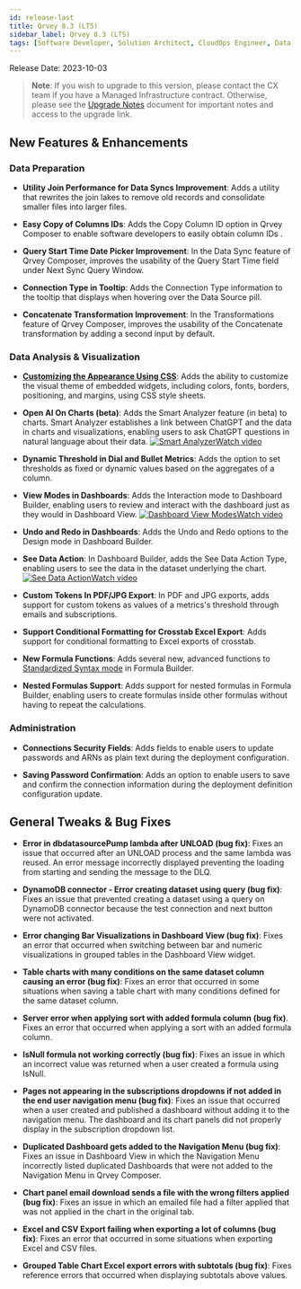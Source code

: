 ```yaml
---
id: release-last
title: Qrvey 8.3 (LTS)
sidebar_label: Qrvey 8.3 (LTS)
tags: [Software Developer, Solution Architect, CloudOps Engineer, Data Analyst]
---
```


Release Date: 2023-10-03

 >**Note**: If you wish to upgrade to this version, please contact the CX team if you have a Managed Infrastructure contract. Otherwise, please see the [Upgrade Notes](../upgrade-notes.md) document for important notes and access to the upgrade link.

## New Features & Enhancements

### Data Preparation

* **Utility Join Performance for Data Syncs Improvement**: Adds a utility that rewrites the join lakes to remove old records and consolidate smaller files into larger files. 

* **Easy Copy of Columns IDs**: Adds the Copy Column ID option in Qrvey Composer to enable  software developers to easily obtain column IDs .

* **Query Start Time Date Picker Improvement**: In the Data Sync feature of Qrvey Composer, improves the usability of the Query Start Time field under Next Sync Query Window. 

* **Connection Type in Tooltip**: Adds the Connection Type information to the tooltip that displays when hovering over the Data Source pill.

* **Concatenate Transformation Improvement**: In the Transformations feature of Qrvey Composer, improves the usability of the Concatenate transformation by adding a second input by default.

### Data Analysis & Visualization

* **[Customizing the Appearance Using CSS](../../software-developer/04-Embedding%20Qrvey%20Widgets/css-variables.md)**: Adds the ability to customize the visual theme of embedded widgets, including colors, fonts, borders, positioning, and margins, using CSS style sheets. 

* **Open AI On Charts (beta)**: Adds the Smart Analyzer feature (in beta) to charts. Smart Analyzer establishes a link between ChatGPT and the data in charts and visualizations, enabling users to ask ChatGPT questions in natural language about their data. <a href="docs/video-training/release/version-8.3#openai-on-charts-beta" target="_blank" className="tooltip"><img alt="Smart Analyzer" src="https://s3.amazonaws.com/cdn.qrvey.com/documentation_assets/release-notes/video_icon.png#thumbnail-20" className="video-icon-png" /><span className="tooltiptext">Watch video</span></a>

* **Dynamic Threshold in Dial and Bullet Metrics**: Adds the option to set thresholds as fixed or dynamic values based on the aggregates of a column.

* **View Modes in Dashboards**: Adds the Interaction mode to Dashboard Builder, enabling users to review and interact with the dashboard just as they would in Dashboard View. <a href="docs/video-training/release/version-8.3#view-modes-in-dashboards" target="_blank" className="tooltip"><img alt="Dashboard View Modes" src="https://s3.amazonaws.com/cdn.qrvey.com/documentation_assets/release-notes/video_icon.png#thumbnail-20" className="video-icon-png" /><span className="tooltiptext">Watch video</span></a> 

* **Undo and Redo in Dashboards**: Adds the Undo and Redo options to the Design mode in Dashboard Builder.

* **See Data Action**: In Dashboard Builder, adds the See Data Action Type, enabling users to see the data in the dataset underlying the chart. <a href="docs/video-training/release/version-8.3#see-data-action" target="_blank" className="tooltip"><img alt="See Data Action" src="https://s3.amazonaws.com/cdn.qrvey.com/documentation_assets/release-notes/video_icon.png#thumbnail-20" className="video-icon-png" /><span className="tooltiptext">Watch video</span></a>

* **Custom Tokens In PDF/JPG Export**: In PDF and JPG exports, adds support for custom tokens as values of a metrics's threshold through emails and subscriptions.

* **Support Conditional Formatting for Crosstab Excel Export**: Adds support for conditional formatting to Excel exports of crosstab.

* **New Formula Functions**: Adds several new, advanced functions to [Standardized Syntax mode](../../composer/05-Working%20with%20Data/Datasets/03-Analyze/10-Formula%20Builder/using-standardized-syntax.md) in Formula Builder.

* **Nested Formulas Support**: Adds support for nested formulas in Formula Builder, enabling users to create formulas inside other formulas without having to repeat the calculations.

### Administration

* **Connections Security Fields**: Adds fields to enable users to update passwords and ARNs as plain text during the deployment configuration.

* **Saving Password Confirmation**: Adds an option to enable users to save and confirm the connection information during the deployment definition configuration update.

## General Tweaks & Bug Fixes

* **Error in dbdatasourcePump lambda after UNLOAD (bug fix)**: Fixes an issue that occurred after an UNLOAD process and the same lambda was reused. An error message incorrectly displayed preventing the loading from starting and sending the message to the DLQ. 

* **DynamoDB connector - Error creating dataset using query (bug fix)**: Fixes an issue that prevented creating a dataset using a query on DynamoDB connector because the test connection and next button were not activated. 

* **Error changing Bar Visualizations in Dashboard View (bug fix)**: Fixes an error that occurred when switching between bar and numeric visualizations in grouped tables in the Dashboard View widget.

* **Table charts with many conditions on the same dataset column causing an error (bug fix)**: Fixes an error that occurred in some situations when saving a table chart with many conditions defined for the same dataset column. 

* **Server error when applying sort with added formula column (bug fix)**. Fixes an error that occurred when applying a sort with an added formula column. 

* **IsNull formula not working correctly (bug fix)**: Fixes an issue in which an incorrect value was returned when a user created a formula using IsNull.

* **Pages not appearing in the subscriptions dropdowns if not added in the end user navigation menu (bug fix)**: Fixes an issue that occurred when a user created and published a dashboard without adding it to the navigation menu. The dashboard and its chart panels did not properly display in the subscription dropdown list. 

* **Duplicated Dashboard gets added to the Navigation Menu (bug fix)**: Fixes an issue in Dashboard View in which the Navigation Menu incorrectly listed duplicated Dashboards that were not added to the Navigation Menu in Qrvey Composer. 

* **Chart panel email download sends a file with the wrong filters applied (bug fix)**: Fixes an issue in which an emailed file had a filter applied that was not applied in the chart in the original tab.

* **Excel and CSV Export failing when exporting a lot of columns (bug fix)**: Fixes an error that occurred in some situations when exporting Excel and CSV files. 

* **Grouped Table Chart Excel export errors with subtotals (bug fix)**: Fixes reference errors that occurred when displaying subtotals above values. 
